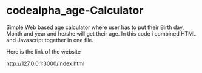 # codealpha_age-Calculator
Simple Web based age calculator where user has to put their Birth day, Month and year and he/she will get their age. In this code i combined HTML and Javascript together in one file. 

Here is the link of the website 

http://127.0.0.1:3000/index.html

